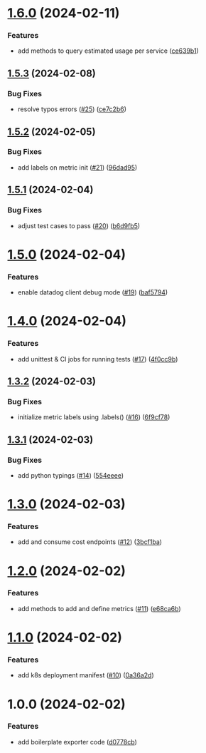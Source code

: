 # [1.6.0](https://github.com/Ebaneck/datadog-cost-exporter/compare/v1.5.3...v1.6.0) (2024-02-11)


### Features

* add methods to query estimated usage per service ([ce639b1](https://github.com/Ebaneck/datadog-cost-exporter/commit/ce639b1bd6a6cecf5749e91e0944be4ce5033080))

## [1.5.3](https://github.com/Ebaneck/datadog-cost-exporter/compare/v1.5.2...v1.5.3) (2024-02-08)


### Bug Fixes

* resolve typos errors ([#25](https://github.com/Ebaneck/datadog-cost-exporter/issues/25)) ([ce7c2b6](https://github.com/Ebaneck/datadog-cost-exporter/commit/ce7c2b6856671197201e7ed6fcd192bcc4b2c234))

## [1.5.2](https://github.com/Ebaneck/datadog-cost-exporter/compare/v1.5.1...v1.5.2) (2024-02-05)


### Bug Fixes

* add labels on metric init ([#21](https://github.com/Ebaneck/datadog-cost-exporter/issues/21)) ([96dad95](https://github.com/Ebaneck/datadog-cost-exporter/commit/96dad957090ef3570fce0586fcca22330c927368))

## [1.5.1](https://github.com/Ebaneck/datadog-cost-exporter/compare/v1.5.0...v1.5.1) (2024-02-04)


### Bug Fixes

* adjust test cases to pass ([#20](https://github.com/Ebaneck/datadog-cost-exporter/issues/20)) ([b6d9fb5](https://github.com/Ebaneck/datadog-cost-exporter/commit/b6d9fb585b759af01b95197fee825b10c3384707))

# [1.5.0](https://github.com/Ebaneck/datadog-cost-exporter/compare/v1.4.0...v1.5.0) (2024-02-04)


### Features

* enable datadog client debug mode ([#19](https://github.com/Ebaneck/datadog-cost-exporter/issues/19)) ([baf5794](https://github.com/Ebaneck/datadog-cost-exporter/commit/baf57940ac6c0883ce2abcd01f25952d40a575db))

# [1.4.0](https://github.com/Ebaneck/datadog-cost-exporter/compare/v1.3.2...v1.4.0) (2024-02-04)


### Features

* add unittest & CI jobs for running tests ([#17](https://github.com/Ebaneck/datadog-cost-exporter/issues/17)) ([4f0cc9b](https://github.com/Ebaneck/datadog-cost-exporter/commit/4f0cc9bd4c13a3eb3500faad91c2c208f9a4e817))

## [1.3.2](https://github.com/Ebaneck/datadog-cost-exporter/compare/v1.3.1...v1.3.2) (2024-02-03)


### Bug Fixes

* initialize metric labels using .labels() ([#16](https://github.com/Ebaneck/datadog-cost-exporter/issues/16)) ([6f9cf78](https://github.com/Ebaneck/datadog-cost-exporter/commit/6f9cf78581cbb1578c3a52b56841bd00a706a280))

## [1.3.1](https://github.com/Ebaneck/datadog-cost-exporter/compare/v1.3.0...v1.3.1) (2024-02-03)


### Bug Fixes

* add python typings ([#14](https://github.com/Ebaneck/datadog-cost-exporter/issues/14)) ([554eeee](https://github.com/Ebaneck/datadog-cost-exporter/commit/554eeeebc2a5a7929aaf620ae487c7c9b9f4b7fa))

# [1.3.0](https://github.com/Ebaneck/datadog-cost-exporter/compare/v1.2.0...v1.3.0) (2024-02-03)


### Features

* add and consume cost endpoints ([#12](https://github.com/Ebaneck/datadog-cost-exporter/issues/12)) ([3bcf1ba](https://github.com/Ebaneck/datadog-cost-exporter/commit/3bcf1bad8f3a823eec2d30be1bc71e0ac16da6fe))

# [1.2.0](https://github.com/Ebaneck/datadog-cost-exporter/compare/v1.1.0...v1.2.0) (2024-02-02)


### Features

* add methods to add and define metrics ([#11](https://github.com/Ebaneck/datadog-cost-exporter/issues/11)) ([e68ca6b](https://github.com/Ebaneck/datadog-cost-exporter/commit/e68ca6b217fd7f3bdc3500a0b0fae63774fd62b4))

# [1.1.0](https://github.com/Ebaneck/datadog-cost-exporter/compare/v1.0.0...v1.1.0) (2024-02-02)


### Features

* add k8s deployment manifest ([#10](https://github.com/Ebaneck/datadog-cost-exporter/issues/10)) ([0a36a2d](https://github.com/Ebaneck/datadog-cost-exporter/commit/0a36a2d619f4016ea7ee90f152d2490f10824004))

# 1.0.0 (2024-02-02)


### Features

* add boilerplate exporter code ([d0778cb](https://github.com/Ebaneck/datadog-cost-exporter/commit/d0778cb01c08f62abbd5ed8d9e4e6279d0086573))

